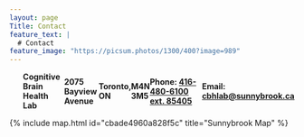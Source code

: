 ```yaml
---
layout: page
Title: Contact
feature_text: |
  # Contact
feature_image: "https://picsum.photos/1300/400?image=989"
---
```

<ul class="" style="display: flex; align-items: center; justify-content: center;">
<b>Cognitive Brain Health Lab</b><br/>
<b>2075 Bayview Avenue</b><br/> 
<b>Toronto, ON</b><br/>
<b>M4N 3M5</b><br/>
<b>Phone: <a href="tel:4164806100">416-480-6100 ext. 85405</a></b><br/>
<b>Email: <a href="mailto:cbhlab@sunnybrook.ca">cbhlab@sunnybrook.ca</a></b>
</ul>

{% include map.html id="cbade4960a828f5c" title="Sunnybrook Map" %}